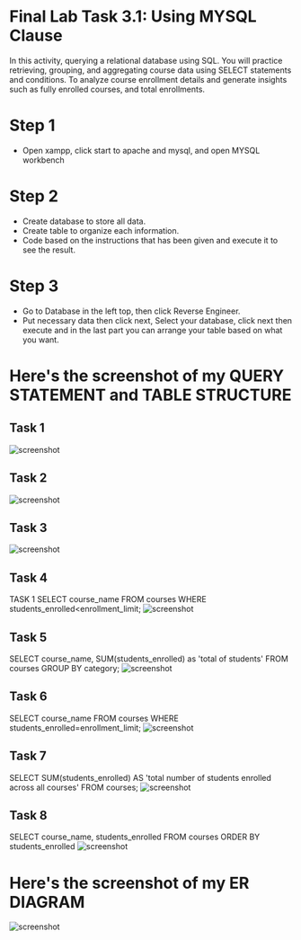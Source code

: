 # Final Lab Task 3.1: Using MYSQL Clause
In this activity, querying a relational database using SQL. You will practice retrieving, grouping, and aggregating course data using SELECT statements and conditions. To analyze course enrollment details and generate insights such as fully enrolled courses, and total enrollments.

# Step 1
- Open xampp, click start to apache and mysql, and open MYSQL workbench
# Step 2
- Create database to store all data.
- Create table to organize each information.
- Code based on the instructions that has been given and execute it to see the result.
# Step 3
-  Go to Database in the left top, then click Reverse Engineer.
- Put necessary data then click next, Select your database, click next then execute and in the last part you can arrange your table based on what you want.

# Here's the screenshot of my QUERY STATEMENT and TABLE STRUCTURE
## Task 1
![screenshot](images/db.jpg)
## Task 2
![screenshot](images/courses.jpg)
## Task 3
![screenshot](images/imp.jpg)
## Task 4
TASK 1 
SELECT course_name 
FROM courses
WHERE students_enrolled<enrollment_limit;
![screenshot](images/imp.1.jpg)
## Task 5
SELECT course_name, SUM(students_enrolled) as 'total of students'
FROM courses 
GROUP BY category;
![screenshot](images/imp.2.jpg)
## Task 6
SELECT course_name 
FROM courses
WHERE students_enrolled=enrollment_limit;
![screenshot](images/imp.3.jpg)
## Task 7
SELECT SUM(students_enrolled) AS 'total number of students enrolled across all courses'
FROM courses;
![screenshot](images/imp.4.jpg)
## Task 8
SELECT course_name, students_enrolled
FROM courses 
ORDER BY students_enrolled
![screenshot](images/imp.5.jpg)

# Here's the screenshot of my ER DIAGRAM
![screenshot](images/diagram%20(2).jpg)







 






